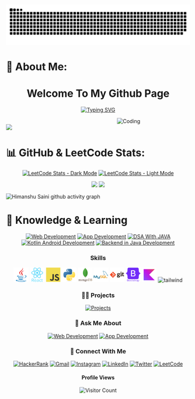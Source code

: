 <div align=center>
<picture>
  <source
    media="(prefers-color-scheme: dark)"
    srcset="https://raw.githubusercontent.com/platane/snk/output/github-contribution-grid-snake-dark.svg"
  />
  <source
    media="(prefers-color-scheme: light)"
    srcset="https://raw.githubusercontent.com/platane/snk/output/github-contribution-grid-snake.svg"
  />
  <img
    alt="github contribution grid snake animation"
    src="https://raw.githubusercontent.com/platane/snk/output/github-contribution-grid-snake.svg"
  />
</picture>
</div>

# 💫 About Me:
<h1 align="center">
Welcome To My Github Page
  </h1>
<div align="center">

[![Typing SVG](https://readme-typing-svg.demolab.com?font=Fira+Code&weight=900&size=26&duration=3000&pause=500&color=33ff55&background=2A2E3425&center=true&vCenter=true&&lines=Hello!+I'm+Himanshu;App+Developer;Open-Source+Contributor;UI+Designer;Programmer;Problem+Solving)](https://git.io/typing-svg)

</div>

<img align="right" alt="Coding" width="200" src="https://i.giphy.com/media/mQ8l6sRbzPKo0/giphy.webp"><br>
![](https://github-readme-stats.vercel.app/api/top-langs/?username=psjhimanshu&theme=radical&hide_border=false&include_all_commits=true&count_private=true&layout=compact)


# 📊 GitHub & LeetCode Stats:
<div align=center>

<!-- LeetCode Stats -->
  [![LeetCode Stats - Dark Mode](https://leetcard.jacoblin.cool/psjhimanshu?theme=transparent&font=Noto%20Serif%20Sinhala&ext=heatmap&border=2&radius=20#gh-dark-mode-only)](https://leetcode.com/psjhimanshu#gh-dark-mode-only)
  [![LeetCode Stats - Light Mode](https://leetcard.jacoblin.cool/psjhimanshu?theme=wtf&font=Noto%20Serif%20Sinhala&ext=heatmap&border=2&radius=20#gh-light-mode-only)](https://leetcode.com/psjhimanshu#gh-light-mode-only)

  
![](https://github-readme-stats.vercel.app/api?username=psjhimanshu&theme=radical&hide_border=false&include_all_commits=true&count_private=true)
![](https://github-readme-streak-stats.herokuapp.com/?user=psjhimanshu&theme=radical&hide_border=false)


</div>
<img src="https://github-readme-activity-graph.vercel.app/graph?username=psjhimanshu&theme=merko" alt="Himanshu Saini github activity graph"/>

# 🌱 Knowledge & Learning
<div align="center">
  <a href="your_link_here"><img src="https://img.shields.io/badge/Web%20Development-0078D4?style=plastic" alt="Web Development"></a>
  <a href="your_link_here"><img src="https://img.shields.io/badge/App%20Development-800080?style=plastic" alt="App Development"></a>
  <a href="your_link_here"><img src="https://img.shields.io/badge/DSA%20With%20JAVA-%23ED8B00.svg?style=plastic&logo=java&logoColor=white" alt="DSA With JAVA"></a>
  <a href="your_link_here"><img src="https://img.shields.io/badge/Kotlin%20Android%20Development-%230095D5.svg?style=plastic&logo=kotlin&logoColor=white" alt="Kotlin Android Development"></a>
  <a href="your_link_here"><img src="https://img.shields.io/badge/Backend%20in%20Java%20Development-%2343853D.svg?style=plastic&logo=node.js&logoColor=white" alt="Backend in Java Development"></a>
</div>

<!-- Skills Section -->
<h3 align="center">Skills</h3>
<div align="center">
  <img src="https://raw.githubusercontent.com/devicons/devicon/master/icons/java/java-original.svg" alt="java" width="40" height="40"/>
  <img src="https://raw.githubusercontent.com/devicons/devicon/master/icons/react/react-original-wordmark.svg" alt="react" width="40" height="40"/>
  <img src="https://raw.githubusercontent.com/devicons/devicon/master/icons/javascript/javascript-original.svg" alt="javascript" width="40" height="40"/>
  <img src="https://raw.githubusercontent.com/devicons/devicon/master/icons/python/python-original.svg" alt="python" width="40" height="40"/>
  <img src="https://raw.githubusercontent.com/devicons/devicon/master/icons/mongodb/mongodb-original-wordmark.svg" alt="mongodb" width="40" height="40"/>
  <img src="https://raw.githubusercontent.com/devicons/devicon/master/icons/mysql/mysql-original-wordmark.svg" alt="mysql" width="40" height="40"/>
  <img src="https://raw.githubusercontent.com/devicons/devicon/master/icons/git/git-original-wordmark.svg" alt="git" width="40" height="40"/>
  <img src="https://raw.githubusercontent.com/devicons/devicon/master/icons/bootstrap/bootstrap-plain-wordmark.svg" alt="bootstrap" width="40" height="40"/>
  <img src="https://raw.githubusercontent.com/devicons/devicon/master/icons/kotlin/kotlin-original.svg" alt="kotlin" width="40" height="40"/>
  <img src="https://www.vectorlogo.zone/logos/tailwindcss/tailwindcss-icon.svg" alt="tailwind" width="40" height="40"/>
</div>

<!-- Projects and Contact Section -->
<div align="center">
  <h3>👨‍💻 Projects</h3>
  <a href="https://github.com/psjhimanshu"><img src="https://img.shields.io/badge/View_My_GitHub_Profile-psjhimanshu-black?style=plastic&logo=github" alt="Projects"></a>
  
  <h3>💬 Ask Me About</h3>
  <a href="your_link_here"><img src="https://img.shields.io/badge/Web%20Development-0078D4?style=plastic" alt="Web Development"></a>
  <a href="your_link_here"><img src="https://img.shields.io/badge/App%20Development-FF6F61?style=plastic" alt="App Development"></a>

  <h3>🔗 Connect With Me</h3>
  <a href="https://www.hackerrank.com/profile/crackerhimansh"><img src="https://img.shields.io/badge/HackerRank-%23000000.svg?style=plastic&logo=linktree&logoColor=white" alt="HackerRank"></a>
  <a href="mailto:crackerhimansh@gmail.com"><img src="https://img.shields.io/badge/Contact%20Me-blue?style=for-the-badge&logo=gmail" alt="Gmail"></a>
  <a href="https://www.instagram.com/himansh2004/"><img src="https://img.shields.io/badge/Instagram-%23E4405F.svg?logo=Instagram&logoColor=white" alt="Instagram"></a>
  <a href="https://www.linkedin.com/in/himanshu-saini-java-developer/"><img src="https://img.shields.io/badge/LinkedIn-%230077B5.svg?logo=linkedin&logoColor=white" alt="LinkedIn"></a>
  <a href="https://x.com/Cracker_himansh"><img src="https://img.shields.io/badge/Twitter-%231DA1F2.svg?logo=Twitter&logoColor=white" alt="Twitter"></a>
  <a href="https://leetcode.com/u/psjhimanshu/"><img src="https://img.shields.io/badge/LeetCode-100+-brightgreen.svg?style=plastic&logo=leetcode" alt="LeetCode"></a>
</div>


<p align="center">
<h4 align="center">Profile Views</h4>
<p align="center">
<img src="https://profile-counter.glitch.me/{psjhimanshu}/count.svg" alt="Visitor Count" />
</p>
</p>

